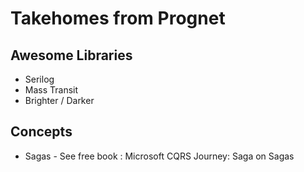 # Takehomes from Prognet

## Awesome Libraries

* Serilog
* Mass Transit
* Brighter / Darker


## Concepts
* Sagas - See free book : Microsoft CQRS Journey: Saga on Sagas